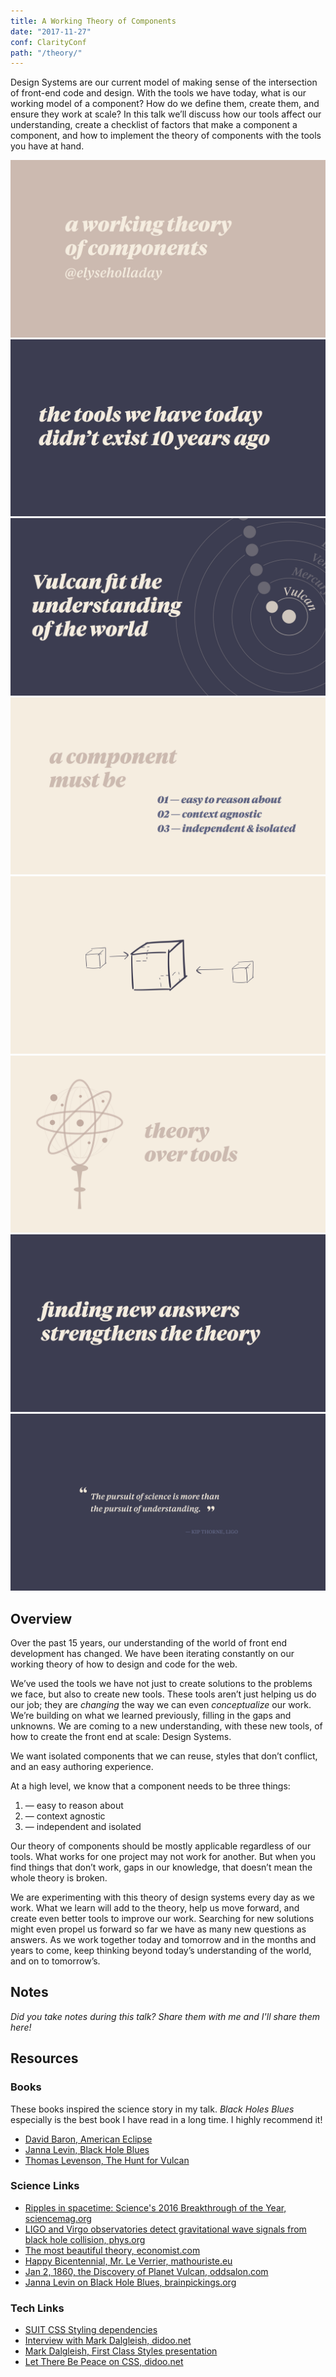 ```yaml
---
title: A Working Theory of Components
date: "2017-11-27"
conf: ClarityConf
path: "/theory/"
---
```


Design Systems are our current model of making sense of the intersection of front-end code and design. With the tools we have today, what is our working model of a component? How do we define them, create them, and ensure they work at scale? In this talk we’ll discuss how our tools affect our understanding, create a checklist of factors that make a component a component, and how to implement the theory of components with the tools you have at hand.


<div class="slides">
    <img src="assets/slides-1.jpg">
    <img src="assets/slides-2.jpg">
    <img src="assets/slides-3.jpg">
    <img src="assets/slides-4.jpg">
    <img src="assets/slides-5.jpg">
    <img src="assets/slides-6.jpg">
    <img src="assets/slides-7.jpg">
    <img src="assets/slides-8.jpg">
</div>

## Overview

Over the past 15 years, our understanding of the world of front end development has changed. We have been iterating constantly on our working theory of how to design and code for the web.

We’ve used the tools we have not just to create solutions to the problems we face, but also to create new tools. These tools aren’t just helping us do our job; they are _changing_ the way we can even _conceptualize_ our work. We’re building on what we learned previously, filling in the gaps and unknowns. We are coming to a new understanding, with these new tools, of how to create the front end at scale: Design Systems.

We want isolated components that we can reuse, styles that don’t conflict, and an easy authoring experience.

At a high level, we know that a component needs to be three things:

1. — easy to reason about
2. — context agnostic
3. — independent and isolated

Our theory of components should be mostly applicable regardless of our tools. What works for one project may not work for another. But when you find things that don’t work, gaps in our knowledge, that doesn’t mean the whole theory is broken.

We are experimenting with this theory of design systems every day as we work. What we learn will add to the theory, help us move forward, and create even better tools to improve our work. Searching for new solutions might even propel us forward so far we have as many new questions as answers. As we work together today and tomorrow and in the months and years to come, keep thinking beyond today’s understanding of the world, and on to tomorrow’s.

## Notes 

_Did you take notes during this talk? Share them with me and I'll share them here!_

## Resources

### Books
These books inspired the science story in my talk. _Black Holes Blues_ especially is the best book I have read in a long time. I highly recommend it!

* <a href="https://www.amazon.com/American-Eclipse-Nations-Catch-Shadow/dp/1631490168">David Baron, American Eclipse</a>
* <a href="https://www.amazon.com/Black-Blues-Other-Songs-Outer/dp/030794848X">Janna Levin, Black Hole Blues</a>
* <a href="https://www.amazon.com/Hunt-Vulcan-Discovered-Relativity-Deciphered/dp/0812998987">Thomas Levenson, The Hunt for Vulcan</a>


### Science Links

* <a href="http://www.sciencemag.org/news/2016/12/ripples-spacetime-sciences-2016-breakthrough-year">Ripples in spacetime: Science's 2016 Breakthrough of the Year, sciencemag.org</a>
* <a href="https://phys.org/news/2017-09-ligo-virgo-observatories-black-hole.html">LIGO and Virgo observatories detect gravitational wave signals from black hole collision, phys.org</a>
* <a href="https://www.economist.com/news/science-and-technology/21679172-century-ago-albert-einstein-changed-way-humans-saw-universe-his-work">The most beautiful theory, economist.com</a>
* <a href="http://www.mathouriste.eu/Obs_Paris/Le_Verrier/Le%20Verrier.html">Happy Bicentennial, Mr. Le Verrier, mathouriste.eu</a>
* <a href="https://www.oddsalon.com/jan-2-1860-the-discovery-of-planet-vulcan/">Jan 2, 1860, the Discovery of Planet Vulcan, oddsalon.com</a>
* <a href="https://www.brainpickings.org/2016/11/29/janna-levin-black-hole-blues-science/">Janna Levin on Black Hole Blues, brainpickings.org</a>

### Tech Links

* <a href="https://github.com/suitcss/suit/blob/master/doc/components.md#styling-dependencies">SUIT CSS Styling dependencies</a>
* <a href="http://www.didoo.net/to-bem-or-not-to-bem/10__interview-with--mark__dalgleish.html">Interview with Mark Dalgleish, didoo.net</a>
* <a href="https://markdalgleish.github.io/presentation-first-class-styles/">Mark Dalgleish, First Class Styles presentation</a>
* <a href="https://medium.com/@didoo/let-there-be-peace-on-css-8b26829f1be0">Let There Be Peace on CSS, didoo.net</a>
